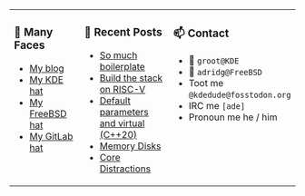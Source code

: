 
<table><tr>
  
<td valign="top" width="30%">
  
### 🙋 Many Faces

- [My blog](https://euroquis.nl/bobulate/)
- [My KDE hat](https://invent.kde.org/adridg)
- [My FreeBSD hat](https://wiki.freebsd.org/AdriaanDeGroot)
- [My GitLab hat](https://gitlab.com/adriaandegroot)
</td>

<td valign="top" width="40%">
  
### 💬 Recent Posts

<!-- BLOG-POST-LIST:START -->
- [So much boilerplate](https://euroquis.nl//blabla/2023/06/20/boilerplate.html)
- [Build the stack on RISC-V](https://euroquis.nl//kde/2023/06/05/starfive-debian.html)
- [Default parameters and virtual &lpar;C++20&rpar;](https://euroquis.nl//kde/2023/06/01/override.html)
- [Memory Disks](https://euroquis.nl//freebsd/2023/05/30/memory.html)
- [Core Distractions](https://euroquis.nl//kde/2023/05/26/riscv.html)
<!-- BLOG-POST-LIST:END -->
</td>

<td valign="top" width="30%">
  
### 📫 Contact

- 📧 `groot@KDE`
- 📧 `adridg@FreeBSD`
- Toot me `@kdedude@fosstodon.org`
- IRC me `[ade]`
- Pronoun me he / him
</td>

</tr></table>
